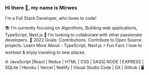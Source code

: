 ### Hi there 👋, my name is Mirwes

I'm a Full Stack Developer, who loves to code!




📚 I’m currently focusing on Algorithms, Building web applications, TypeScript, Next.js
👯 I’m looking to collaborate with other passionate developers.
🥅 2022 Goals: Contributions. Contribute to Open Source projects. Learn More About - TypeScript, Next.js
⚡ Fun Fact: I love to workout & enjoy traveling to new places.

🌐 JavaScript |React | Redux | HTML | CSS | SASS| NODE | EXPRESS | SQLite | Heroku | Vercel | Netlify | Visual Studio Code | Git | Github | 🖥
